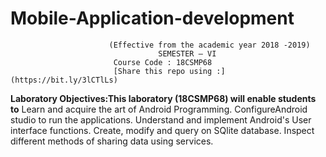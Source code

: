 # Mobile-Application-development
                          (Effective from the academic year 2018 -2019)
                                     SEMESTER – VI
                           Course Code : 18CSMP68
                           [Share this repo using :] (https://bit.ly/3lCTlLs)
**Laboratory Objectives:This laboratory (18CSMP68) will enable students to**
             Learn and acquire the art of Android Programming.
             ConfigureAndroid studio to run the applications.
             Understand and implement Android's User interface functions.
             Create, modify and query on SQlite database.
             Inspect different methods of sharing data using services.
             
                 
